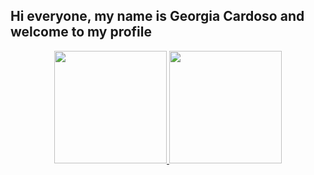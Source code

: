 ## Hi everyone, my name is Georgia Cardoso and welcome to my profile

<div align="center">
  <a href="https://github.com/georgiassc">
  <img height="180em" src="https://github-readme-stats.vercel.app/api?username=georgiassc&show_icons=true&theme=dark&include_all_commits=true&count_private=true"/>
  <img height="180em" src="https://github-readme-stats.vercel.app/api/top-langs/?username=georgiassc&layout=compact&langs_count=7&theme=dark"/>
</div>
